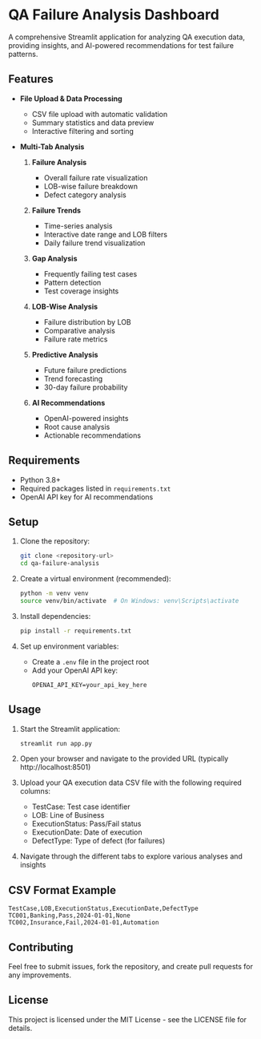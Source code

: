 # QA Failure Analysis Dashboard

A comprehensive Streamlit application for analyzing QA execution data, providing insights, and AI-powered recommendations for test failure patterns.

## Features

- **File Upload & Data Processing**
  - CSV file upload with automatic validation
  - Summary statistics and data preview
  - Interactive filtering and sorting

- **Multi-Tab Analysis**
  1. **Failure Analysis**
     - Overall failure rate visualization
     - LOB-wise failure breakdown
     - Defect category analysis
  
  2. **Failure Trends**
     - Time-series analysis
     - Interactive date range and LOB filters
     - Daily failure trend visualization
  
  3. **Gap Analysis**
     - Frequently failing test cases
     - Pattern detection
     - Test coverage insights
  
  4. **LOB-Wise Analysis**
     - Failure distribution by LOB
     - Comparative analysis
     - Failure rate metrics
  
  5. **Predictive Analysis**
     - Future failure predictions
     - Trend forecasting
     - 30-day failure probability
  
  6. **AI Recommendations**
     - OpenAI-powered insights
     - Root cause analysis
     - Actionable recommendations

## Requirements

- Python 3.8+
- Required packages listed in `requirements.txt`
- OpenAI API key for AI recommendations

## Setup

1. Clone the repository:
   ```bash
   git clone <repository-url>
   cd qa-failure-analysis
   ```

2. Create a virtual environment (recommended):
   ```bash
   python -m venv venv
   source venv/bin/activate  # On Windows: venv\Scripts\activate
   ```

3. Install dependencies:
   ```bash
   pip install -r requirements.txt
   ```

4. Set up environment variables:
   - Create a `.env` file in the project root
   - Add your OpenAI API key:
     ```
     OPENAI_API_KEY=your_api_key_here
     ```

## Usage

1. Start the Streamlit application:
   ```bash
   streamlit run app.py
   ```

2. Open your browser and navigate to the provided URL (typically http://localhost:8501)

3. Upload your QA execution data CSV file with the following required columns:
   - TestCase: Test case identifier
   - LOB: Line of Business
   - ExecutionStatus: Pass/Fail status
   - ExecutionDate: Date of execution
   - DefectType: Type of defect (for failures)

4. Navigate through the different tabs to explore various analyses and insights

## CSV Format Example

```csv
TestCase,LOB,ExecutionStatus,ExecutionDate,DefectType
TC001,Banking,Pass,2024-01-01,None
TC002,Insurance,Fail,2024-01-01,Automation
```

## Contributing

Feel free to submit issues, fork the repository, and create pull requests for any improvements.

## License

This project is licensed under the MIT License - see the LICENSE file for details. 